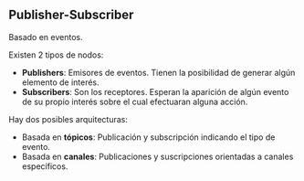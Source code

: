 ## Publisher-Subscriber

Basado en eventos.

Existen 2 tipos de nodos:

- **Publishers**: Emisores de eventos. Tienen la posibilidad de generar algún elemento de interés.
- **Subscribers**: Son los receptores. Esperan la aparición de algún evento de su propio interés sobre el cual efectuaran alguna acción.

Hay dos posibles arquitecturas:

- Basada en **tópicos**: Publicación y subscripción indicando el tipo de evento.
- Basada en **canales**: Publicaciones y suscripciones orientadas a canales específicos.